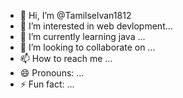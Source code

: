 - 👋 Hi, I’m @Tamilselvan1812
- 👀 I’m interested in web devlopment...
- 🌱 I’m currently learning java ...
- 💞️ I’m looking to collaborate on ...
- 📫 How to reach me ...
- 😄 Pronouns: ...
- ⚡ Fun fact: ...

<!---
Tamilselvan1812/Tamilselvan1812 is a ✨ special ✨ repository because its `README.md` (this file) appears on your GitHub profile.
You can click the Preview link to take a look at your changes.
--->
